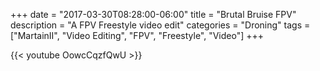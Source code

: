 +++
date = "2017-03-30T08:28:00-06:00"
title = "Brutal Bruise FPV"
description = "A FPV Freestyle video edit"
categories = "Droning"
tags = ["MartainII", "Video Editing", "FPV", "Freestyle", "Video"]
+++

{{< youtube OowcCqzfQwU >}}
